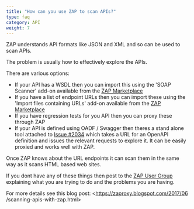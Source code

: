```yaml
---
title: "How can you use ZAP to scan APIs?"
type: faq
category: API
weight: 7
---
```



ZAP understands API formats like JSON and XML and so can be used to scan APIs.

The problem is usually how to effectively explore the APIs.

There are various options:

  * If your API has a WSDL then you can import this using the 'SOAP Scanner' add-on available from the [ZAP Marketplace](https://github.com/zaproxy/zap-extensions/wiki)
  * If you have a list of endpoint URLs then you can import these using the 'Import files containing URLs' add-on available from the [ZAP Marketplace](https://github.com/zaproxy/zap-extensions/wiki)
  * If you have regression tests for you API then you can proxy these through ZAP
  * If your API is defined using OADF / Swagger then theres a stand alone tool attached to [Issue #2034](https://github.com/zaproxy/zaproxy/issues/2034) which takes a URL for an OpenAPI definition and issues the relevant requests to explore it. It can be easily proxied and works well with ZAP.

Once ZAP knows about the URL endpoints it can scan them in the same way as it
scans HTML based web sites.

If you dont have any of these things then post to the [ZAP User
Group](https://groups.google.com/group/zaproxy-users) explaining what you are
trying to do and the problems you are having.

For more details see this blog post: <https://zaproxy.blogspot.com/2017/06
/scanning-apis-with-zap.html>
